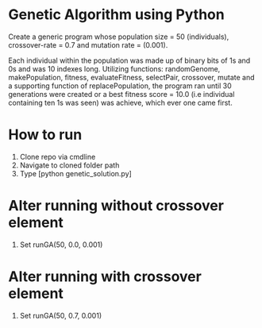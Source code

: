 # Genetic Algorithm using Python
Create a generic program whose population size = 50 (individuals), crossover-rate = 0.7 and mutation rate = (0.001). 

Each individual within the population was made up of binary bits of 1s and 0s and was 10 indexes long. Utilizing functions: randomGenome, makePopulation, fitness, evaluateFitness, selectPair, crossover, mutate and a supporting function of replacePopulation, the program ran until 30 generations were created or a best fitness score = 10.0 (i.e individual containing ten 1s was seen) was achieve, which ever one came first.

# How to run
1. Clone repo via cmdline
2. Navigate to cloned folder path
3. Type [python genetic_solution.py]

# Alter running without crossover element
1. Set runGA(50, 0.0, 0.001)

# Alter running with crossover element
1. Set runGA(50, 0.7, 0.001)
